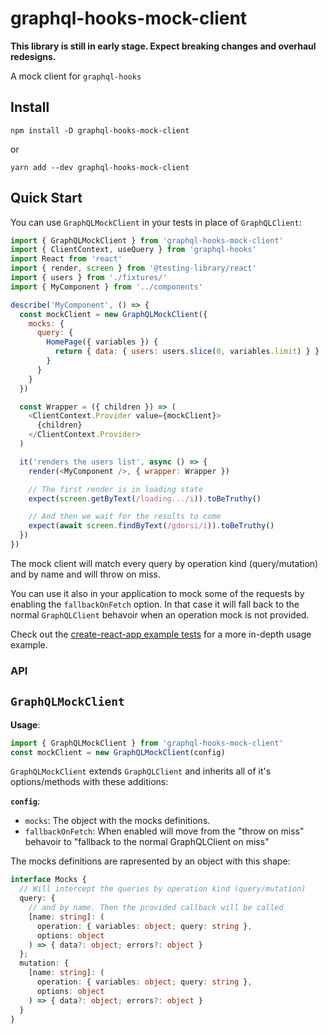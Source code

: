 # graphql-hooks-mock-client

__This library is still in early stage. Expect breaking changes and overhaul redesigns.__

A mock client for `graphql-hooks`

## Install

`npm install -D graphql-hooks-mock-client`

or

`yarn add --dev graphql-hooks-mock-client`

## Quick Start

You can use `GraphQLMockClient` in your tests in place of `GraphQLClient`:

```js
import { GraphQLMockClient } from 'graphql-hooks-mock-client'
import { ClientContext, useQuery } from 'graphql-hooks'
import React from 'react'
import { render, screen } from '@testing-library/react'
import { users } from './fixtures/'
import { MyComponent } from '../components'

describe('MyComponent', () => {
  const mockClient = new GraphQLMockClient({
    mocks: {
      query: {
        HomePage({ variables }) {
          return { data: { users: users.slice(0, variables.limit) } }
        }
      }
    }
  })

  const Wrapper = ({ children }) => (
    <ClientContext.Provider value={mockClient}>
      {children}
    </ClientContext.Provider>
  )

  it('renders the users list', async () => {
    render(<MyComponent />, { wrapper: Wrapper })

    // The first render is in loading state
    expect(screen.getByText(/loading.../i)).toBeTruthy()

    // And then we wait for the results to come
    expect(await screen.findByText(/gdorsi/i)).toBeTruthy()
  })
})
```

The mock client will match every query by operation kind (query/mutation) and by name and will throw on miss.

You can use it also in your application to mock some of the requests by enabling the `fallbackOnFetch` option.
In that case it will fall back to the normal `GraphQLClient` behavoir when an operation mock is not provided.

Check out the [create-react-app example tests](../../examples/create-react-app/test) for a more in-depth usage example.

### API

## `GraphQLMockClient`

**Usage**:

```js
import { GraphQLMockClient } from 'graphql-hooks-mock-client'
const mockClient = new GraphQLMockClient(config)
```

`GraphQLMockClient` extends `GraphQLClient` and inherits all of it's options/methods with these additions:

**`config`**:
- `mocks`: The object with the mocks definitions. 
- `fallbackOnFetch`: When enabled will move from the "throw on miss" behavoir to "fallback to the normal GraphQLClient on miss"

The mocks definitions are rapresented by an object with this shape:

```ts
interface Mocks {
  // Will intercept the queries by operation kind (query/mutation)
  query: {
    // and by name. Then the provided callback will be called
    [name: string]: (
      operation: { variables: object; query: string },
      options: object
    ) => { data?: object; errors?: object }
  };
  mutation: {
    [name: string]: (
      operation: { variables: object; query: string },
      options: object
    ) => { data?: object; errors?: object }
  }
}
```
